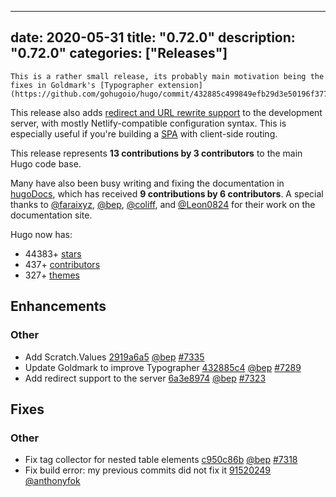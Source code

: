 
---
date: 2020-05-31
title: "0.72.0"
description: "0.72.0"
categories: ["Releases"]
---

	This is a rather small release, its probably main motivation being the fixes in Goldmark's [Typographer extension](https://github.com/gohugoio/hugo/commit/432885c499849efb29d3e50196f377fe0e908333).

This release also adds [redirect and URL rewrite support](https://gohugo.io/getting-started/configuration/#configure-server) to the development server, with mostly Netlify-compatible configuration syntax. This is especially useful if you're building a [SPA](https://en.wikipedia.org/wiki/Single-page_application) with client-side routing.


This release represents **13 contributions by 3 contributors** to the main Hugo code base.

Many have also been busy writing and fixing the documentation in [hugoDocs](https://github.com/gohugoio/hugoDocs), 
which has received **9 contributions by 6 contributors**. A special thanks to [@faraixyz](https://github.com/faraixyz), [@bep](https://github.com/bep), [@coliff](https://github.com/coliff), and [@Leon0824](https://github.com/Leon0824) for their work on the documentation site.


Hugo now has:

* 44383+ [stars](https://github.com/gohugoio/hugo/stargazers)
* 437+ [contributors](https://github.com/gohugoio/hugo/graphs/contributors)
* 327+ [themes](http://themes.gohugo.io/)

## Enhancements

### Other

* Add Scratch.Values [2919a6a5](https://github.com/gohugoio/hugo/commit/2919a6a503f7b369154d6eb787023a1fe58a9ad4) [@bep](https://github.com/bep) [#7335](https://github.com/gohugoio/hugo/issues/7335)
* Update Goldmark to improve Typographer [432885c4](https://github.com/gohugoio/hugo/commit/432885c499849efb29d3e50196f377fe0e908333) [@bep](https://github.com/bep) [#7289](https://github.com/gohugoio/hugo/issues/7289)
* Add redirect support to the server [6a3e8974](https://github.com/gohugoio/hugo/commit/6a3e89743ccad58097a6dd203a63448946a2304d) [@bep](https://github.com/bep) [#7323](https://github.com/gohugoio/hugo/issues/7323)

## Fixes

### Other

* Fix tag collector for nested table elements [c950c86b](https://github.com/gohugoio/hugo/commit/c950c86b4e5fb93f787ec78ca823bded9ef9fa3a) [@bep](https://github.com/bep) [#7318](https://github.com/gohugoio/hugo/issues/7318)
* Fix build error: my previous commits did not fix it [91520249](https://github.com/gohugoio/hugo/commit/915202494b140882d594e0542153531f6afada02) [@anthonyfok](https://github.com/anthonyfok) 


